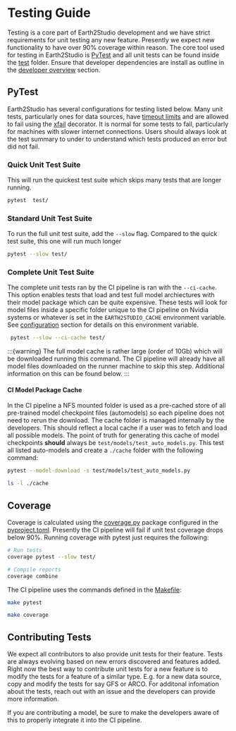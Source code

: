 # Testing Guide

Testing is a core part of Earth2Studio development and we have strict requirements for
unit testing any new feature.
Presently we expect new functionality to have over 90% coverage within reason.
The core tool used for testing in Earth2Studio is [PyTest](https://docs.pytest.org/en/8.2.x/)
and all unit tests can be found inside the [test](https://github.com/NVIDIA/earth2studio/tree/main/test)
folder.
Ensure that developer dependencies are install as outline in the [developer overview](#developer_overview)
section.

## PyTest

Earth2Studio has several configurations for testing listed below.
Many unit tests, particularly ones for data sources, have [timeout limits](https://github.com/pytest-dev/pytest-timeout)
and are allowed to fail using the [xfail](https://docs.pytest.org/en/6.2.x/skipping.html#xfail-mark-test-functions-as-expected-to-fail)
decorator.
It is normal for some tests to fail, particularly for machines with slower internet
connections.
Users should always look at the test summary to under to understand which tests produced
an error but did not fail.

### Quick Unit Test Suite

This will run the quickest test suite which skips many tests that are longer running.

```bash
pytest  test/
```

### Standard Unit Test Suite

To run the full unit test suite, add the `--slow` flag.
Compared to the quick test suite, this one will run much longer

```bash
pytest --slow test/
```

### Complete Unit Test Suite

The complete unit tests ran by the CI pipeline is ran with the `--ci-cache`.
This option enables tests that load and test full model archiectures with their model
package which can be quite expensive.
These tests will look for model files inside a specific folder unique to the CI pipeline
on Nvidia systems or whatever is set in the `EARTH2STUDIO_CACHE` environment variable.
See [configuration](#configuration_userguide) section for details on this environment
variable.

```bash
 pytest --slow --ci-cache test/
```

:::{warning}
The full model cache is rather large (order of 10Gb) which will be downloaded running
this command.
The CI pipeline will already have all model files downloaded on the runner machine to
skip this step.
Additional information on this can be found below.
:::

#### CI Model Package Cache

In the CI pipeline a NFS mounted folder is used as a pre-cached store of all
pre-trained model checkpoint files (automodels) so each pipeline does not need to rerun
the download.
The cache folder is managed internally by the developers.
This should reflect a local cache if a user was to fetch and load all possible models.
The point of truth for generating this cache of model checkpoints **should** always be
`test/models/test_auto_models.py`.
This test all listed auto-models and create a `./cache` folder with the following
command:

```bash
pytest --model-download -s test/models/test_auto_models.py

ls -l ./cache
```

## Coverage

Coverage is calculated using the [coverage.py](https://coverage.readthedocs.io/en/7.5.3/)
package configured in the [pyproject.toml](https://github.com/NVIDIA/earth2studio/blob/main/pyproject.toml).
Presently the CI pipeline will fail if unit test coverage drops below 90%.
Running coverage with pytest just requires the following:

```bash
# Run tests
coverage pytest --slow test/

# Compile reports
coverage combine
```

The CI pipeline uses the commands defined in the [Makefile](https://github.com/NVIDIA/earth2studio/blob/main/Makefile):

```bash
make pytest

make coverage
```

## Contributing Tests

We expect all contributors to also provide unit tests for their feature.
Tests are always evolving based on new errors discovered and features added.
Right now the best way to contribute unit tests for a new feature is to modify the tests
for a feature of a similar type.
E.g. for a new data source, copy and modify the tests for say GFS or ARCO.
For additonal infomation about the tests, reach out with an issue and the developers can
provide more information.

If you are contributing a model, be sure to make the developers aware of this to
properly integrate it into the CI pipeline.
